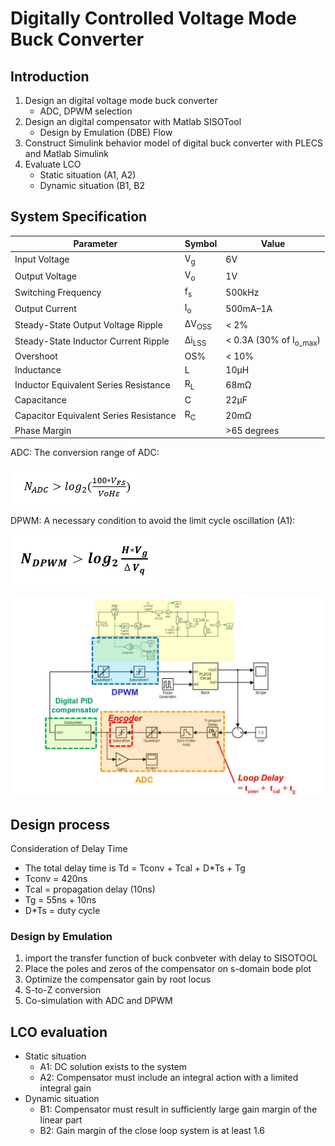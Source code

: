 # Digitally Controlled Voltage Mode Buck Converter

## Introduction

1. Design an digital voltage mode buck converter
   - ADC, DPWM selection
2. Design an digital compensator with Matlab SISOTool
   - Design by Emulation (DBE) Flow
3. Construct Simulink behavior model of digital buck converter with PLECS and Matlab Simulink
4. Evaluate LCO
   - Static situation (A1, A2)
   - Dynamic situation (B1, B2

## System Specification
| Parameter                             | Symbol  | Value               |
|---------------------------------------|---------|---------------------|
| Input Voltage                         | V<sub>g</sub>    | 6V                  |
| Output Voltage                        | V<sub>o</sub>    | 1V                  |
| Switching Frequency                   | f<sub>s</sub>    | 500kHz              |
| Output Current                        | I<sub>o</sub>    | 500mA–1A            |
| Steady-State Output Voltage Ripple    | ΔV<sub>OSS</sub> | < 2%                |
| Steady-State Inductor Current Ripple  | Δi<sub>LSS</sub> | < 0.3A (30% of I<sub>o_max</sub>) |
| Overshoot                             | OS%     | < 10%               |
| Inductance                            | L       | 10μH                |
| Inductor Equivalent Series Resistance | R<sub>L</sub>    | 68mΩ                |
| Capacitance                           | C       | 22μF                |
| Capacitor Equivalent Series Resistance| R<sub>C</sub>    | 20mΩ                |
| Phase Margin                          |                  | >65 degrees         |

ADC: The conversion range of ADC:  

![C](./figure/ADC.png)

DPWM: A necessary condition to avoid the limit cycle oscillation (A1):

![C](./figure/NDPWM.png)

![C](./figure/3.jpg)

## Design process
Consideration of Delay Time
   - The total delay time is Td = Tconv + Tcal + D*Ts + Tg
   - Tconv = 420ns
   - Tcal = propagation delay (10ns)
   - Tg = 55ns + 10ns
   - D*Ts = duty cycle

### Design by Emulation
1. import the transfer function of buck conbveter with delay to SISOTOOL
2. Place the poles and zeros of the compensator on s-domain bode plot
3. Optimize the compensator gain by root locus
4. S-to-Z conversion
5. Co-simulation with ADC and DPWM

## LCO evaluation
 - Static situation
    - A1: DC solution exists to the system
    - A2: Compensator must include an integral action with a limited integral gain
 - Dynamic situation
    - B1: Compensator must result in sufficiently large gain margin of the linear part
    - B2: Gain margin of the close loop system is at least 1.6

